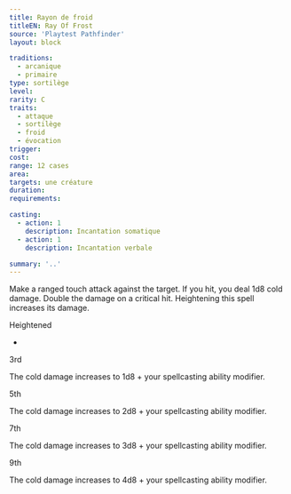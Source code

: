```yaml
---
title: Rayon de froid
titleEN: Ray Of Frost
source: 'Playtest Pathfinder'
layout: block

traditions:
  - arcanique
  - primaire
type: sortilège
level: 
rarity: C
traits:
  - attaque
  - sortilège
  - froid
  - évocation
trigger: 
cost: 
range: 12 cases
area: 
targets: une créature
duration: 
requirements: 

casting:
  - action: 1
    description: Incantation somatique
  - action: 1
    description: Incantation verbale

summary: '..'
---
```

Make a ranged touch attack against the target. If you hit, you deal 1d8 cold damage. Double the damage on a critical hit. Heightening this spell increases its damage.

Heightened

-

3rd

The cold damage increases to 1d8 + your spellcasting ability modifier.

5th

The cold damage increases to 2d8 + your spellcasting ability modifier.

7th

The cold damage increases to 3d8 + your spellcasting ability modifier.

9th

The cold damage increases to 4d8 + your spellcasting ability modifier.